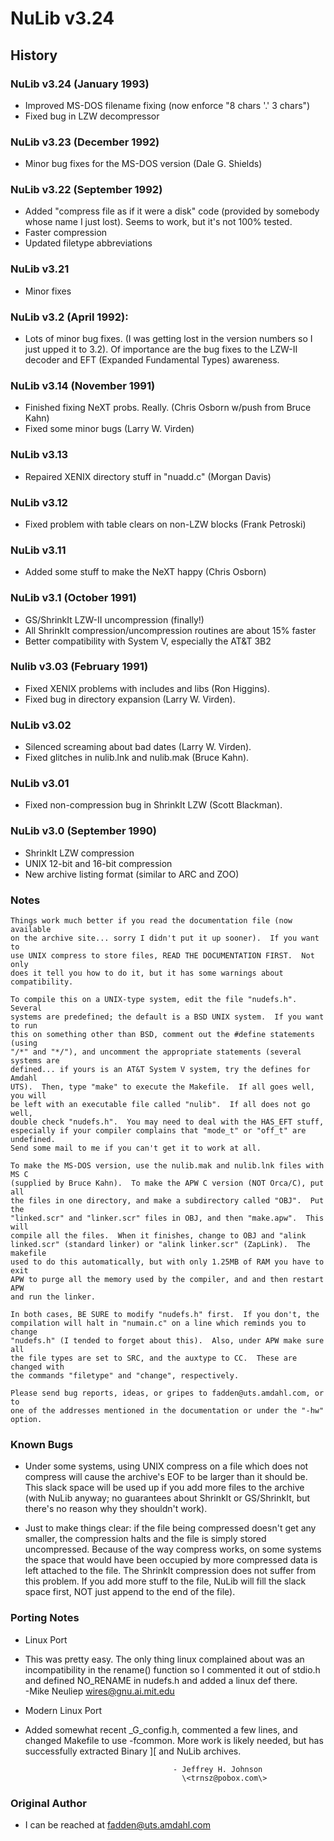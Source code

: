 # NuLib v3.24

## History

### NuLib v3.24 (January 1993)
- Improved MS-DOS filename fixing (now enforce "8 chars '.' 3 chars")
- Fixed bug in LZW decompressor
### NuLib v3.23 (December 1992)
- Minor bug fixes for the MS-DOS version (Dale G. Shields)
### NuLib v3.22 (September 1992)
- Added "compress file as if it were a disk" code (provided by somebody
  whose name I just lost).  Seems to work, but it's not 100% tested.
- Faster compression
- Updated filetype abbreviations
### NuLib v3.21
- Minor fixes
### NuLib v3.2 (April 1992):
- Lots of minor bug fixes.  (I was getting lost in the version numbers so
  I just upped it to 3.2).  Of importance are the bug fixes to the LZW-II
  decoder and EFT (Expanded Fundamental Types) awareness.
### NuLib v3.14 (November 1991)
- Finished fixing NeXT probs.  Really. (Chris Osborn w/push from Bruce Kahn)
- Fixed some minor bugs (Larry W. Virden)
### NuLib v3.13
- Repaired XENIX directory stuff in "nuadd.c" (Morgan Davis)
### NuLib v3.12
- Fixed problem with table clears on non-LZW blocks (Frank Petroski)
### NuLib v3.11
- Added some stuff to make the NeXT happy (Chris Osborn)
### NuLib v3.1 (October 1991)
- GS/ShrinkIt LZW-II uncompression (finally!)
- All ShrinkIt compression/uncompression routines are about 15% faster
- Better compatibility with System V, especially the AT&T 3B2
### Nulib v3.03 (February 1991)
- Fixed XENIX problems with includes and libs (Ron Higgins).
- Fixed bug in directory expansion (Larry W. Virden).
### NuLib v3.02
- Silenced screaming about bad dates (Larry W. Virden).
- Fixed glitches in nulib.lnk and nulib.mak (Bruce Kahn).
### NuLib v3.01
- Fixed non-compression bug in ShrinkIt LZW (Scott Blackman).
### NuLib v3.0 (September 1990)
- ShrinkIt LZW compression
- UNIX 12-bit and 16-bit compression
- New archive listing format (similar to ARC and ZOO)

### Notes

```text
Things work much better if you read the documentation file (now available
on the archive site... sorry I didn't put it up sooner).  If you want to
use UNIX compress to store files, READ THE DOCUMENTATION FIRST.  Not only
does it tell you how to do it, but it has some warnings about compatibility.

To compile this on a UNIX-type system, edit the file "nudefs.h".  Several
systems are predefined; the default is a BSD UNIX system.  If you want to run
this on something other than BSD, comment out the #define statements (using
"/*" and "*/"), and uncomment the appropriate statements (several systems are
defined... if yours is an AT&T System V system, try the defines for Amdahl
UTS).  Then, type "make" to execute the Makefile.  If all goes well, you will
be left with an executable file called "nulib".  If all does not go well,
double check "nudefs.h".  You may need to deal with the HAS_EFT stuff,
especially if your compiler complains that "mode_t" or "off_t" are undefined.
Send some mail to me if you can't get it to work at all.

To make the MS-DOS version, use the nulib.mak and nulib.lnk files with MS C
(supplied by Bruce Kahn).  To make the APW C version (NOT Orca/C), put all
the files in one directory, and make a subdirectory called "OBJ".  Put the
"linked.scr" and "linker.scr" files in OBJ, and then "make.apw".  This will
compile all the files.  When it finishes, change to OBJ and "alink
linked.scr" (standard linker) or "alink linker.scr" (ZapLink).  The makefile
used to do this automatically, but with only 1.25MB of RAM you have to exit
APW to purge all the memory used by the compiler, and and then restart APW
and run the linker.

In both cases, BE SURE to modify "nudefs.h" first.  If you don't, the
compilation will halt in "numain.c" on a line which reminds you to change
"nudefs.h" (I tended to forget about this).  Also, under APW make sure all
the file types are set to SRC, and the auxtype to CC.  These are changed with
the commands "filetype" and "change", respectively.

Please send bug reports, ideas, or gripes to fadden@uts.amdahl.com, or to
one of the addresses mentioned in the documentation or under the "-hw"
option.
```

### Known Bugs
 - Under some systems, using UNIX compress on a file which does not compress
will cause the archive's EOF to be larger than it should be.  This slack
space will be used up if you add more files to the archive (with NuLib
anyway; no guarantees about ShrinkIt or GS/ShrinkIt, but there's no reason
why they shouldn't work).

  - Just to make things clear: if the file being compressed doesn't get any
smaller, the compression halts and the file is simply stored uncompressed.
Because of the way compress works, on some systems the space that would
have been occupied by more compressed data is left attached to the file.
The ShrinkIt compression does not suffer from this problem.  If you add
more stuff to the file, NuLib will fill the slack space first, NOT just
append to the end of the file).


### Porting Notes

* Linux Port
- This was pretty easy.  The only thing linux complained about was an incompatibility in the rename() function so I commented it out of stdio.h and defined NO_RENAME in nudefs.h and added a linux def there.  
					-Mike Neuliep
					wires@gnu.ai.mit.edu

* Modern Linux Port
- Added somewhat recent \_G\_config.h, commented a few lines, and changed Makefile to use -fcommon. More work is likely needed, but has successfully extracted Binary \]\[ and NuLib archives.

                                       - Jeffrey H. Johnson
                                         \<trnsz@pobox.com\>
   
### Original Author

* I can be reached at fadden@uts.amdahl.com
